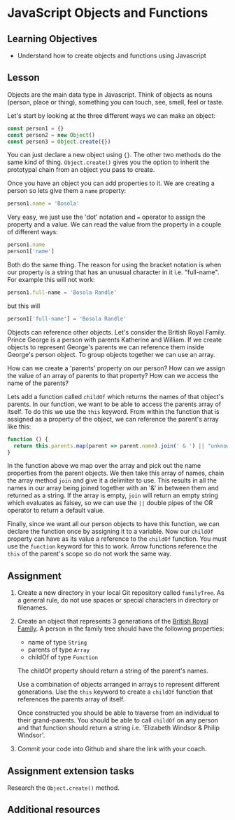 # JavaScript Objects and Functions

## Learning Objectives
* Understand how to create objects and functions using Javascript

## Lesson

Objects are the main data type in Javascript. Think of objects as nouns (person, place or thing), something you can touch, see, smell, feel or taste.

Let's start by looking at the three different ways we can make an object:

```javascript
const person1 = {}
const person2 = new Object()
const person3 = Object.create({})
```
You can just declare a new object using `{}`. The other two methods do the same kind of thing. `Object.create()` gives you the option to inherit the prototypal chain from an object you pass to create. 

Once you have an object you can add properties to it. We are creating a person so lets give them a `name` property:

```javascript
person1.name = 'Bosola'
```
Very easy, we just use the 'dot' notation and `=` operator to assign the property and a value. We can read the value from the property in a couple of different ways:
```javascript
person1.name
person1['name']
```
Both do the same thing. The reason for using the bracket notation is when our property is a string that has an unusual character in it i.e. "full-name". For example this will not work:
```javascript
person1.full-name = 'Bosola Randle'
```
but this will
```javascript
person1['full-name'] = 'Bosola Randle'
```

Objects can reference other objects. Let's consider the British Royal Family. Prince George is a person with parents Katherine and William. If we create objects to represent George's parents we can reference them inside George's person object. To group objects together we can use an array.

How can we create a 'parents' property on our person?
How can we assign the value of an array of parents to that property?
How can we access the name of the parents?

Lets add a function called `childOf` which returns the names of that object's parents. In our function, we want to be able to access the parents array of itself. To do this we use the `this` keyword. From within the function that is assigned as a property of the object, we can reference the parent's array like this:

```javascript
function () {
  return this.parents.map(parent => parent.name).join(' & ') || "unknown"
}
```
In the function above we map over the array and pick out the name properties from the parent objects. We then take this array of names, chain the array method `join` and give it a delimiter to use. This results in all the names in our array being joined together with an '&' in between them and returned as a string. If the array is empty, `join` will return an empty string which evaluates as falsey, so we can use the `||` double pipes of the OR operator to return a default value.

Finally, since we want all our person objects to have this function, we can declare the function once by assigning it to a variable. Now our `childOf` property can have as its value a reference to the `childOf` function. You must use the `function` keyword for this to work. Arrow functions reference the `this` of the parent's scope so do not work the same way. 

## Assignment
  1. Create a new directory in your local Git repository called `familyTree`. As a general rule, do not use spaces or special characters in directory or filenames.

  2. Create an object that represents 3 generations of the [British Royal Family](https://i.insider.com/5e17677224fe1248eb288e84?width=1000&format=jpeg&auto=webp). A person in the family tree should have the following properties:

      * name of type `String`
      * parents of type `Array` 
      * childOf of type `Function`

     The childOf property should return a string of the parent's names.

     Use a combination of objects arranged in arrays to represent different generations. Use the `this` keyword to create a `childOf` function that references the parents array of itself.

     Once constructed you should be able to traverse from an individual to their grand-parents. You should be able to call `childOf` on any person and that function should return a string i.e. 'Elizabeth Windsor & Philip Windsor'.

  3. Commit your code into Github and share the link with your coach.

## Assignment extension tasks
Research the `Object.create()` method. 

## Additional resources

